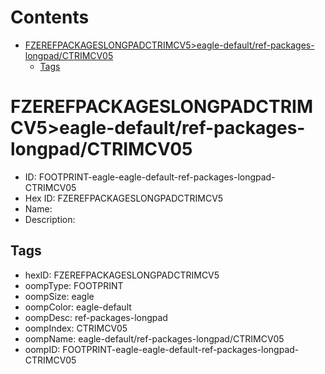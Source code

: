 



Contents
========

* [FZEREFPACKAGESLONGPADCTRIMCV5>eagle-default/ref-packages-longpad/CTRIMCV05](#fzerefpackageslongpadctrimcv5eagle-defaultref-packages-longpadctrimcv05)
	* [Tags](#tags)

# FZEREFPACKAGESLONGPADCTRIMCV5>eagle-default/ref-packages-longpad/CTRIMCV05

- ID: FOOTPRINT-eagle-eagle-default-ref-packages-longpad-CTRIMCV05
- Hex ID: FZEREFPACKAGESLONGPADCTRIMCV5
- Name: 
- Description: 

## Tags

- hexID: FZEREFPACKAGESLONGPADCTRIMCV5
- oompType: FOOTPRINT
- oompSize: eagle
- oompColor: eagle-default
- oompDesc: ref-packages-longpad
- oompIndex: CTRIMCV05
- oompName: eagle-default/ref-packages-longpad/CTRIMCV05
- oompID: FOOTPRINT-eagle-eagle-default-ref-packages-longpad-CTRIMCV05
